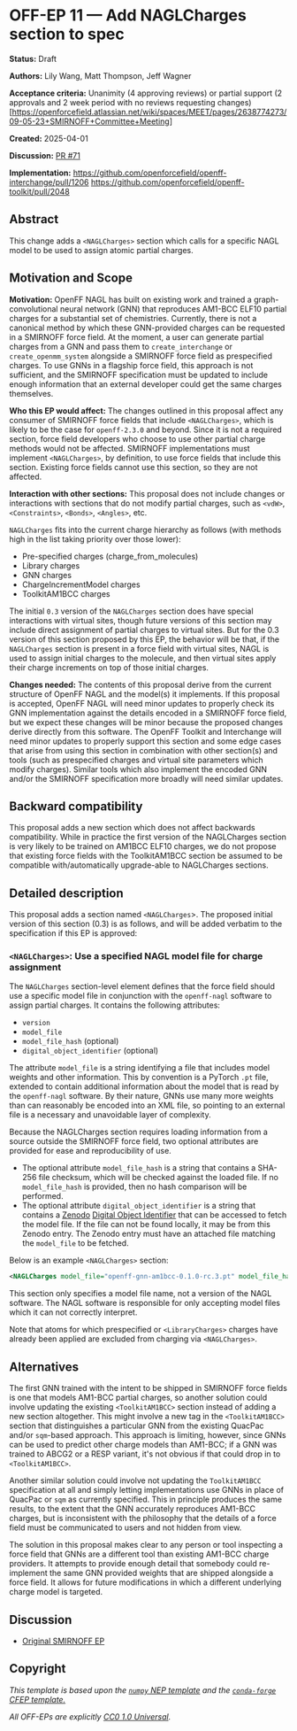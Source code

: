 # OFF-EP 11 — Add NAGLCharges section to spec

**Status:** Draft

**Authors:** Lily Wang, Matt Thompson, Jeff Wagner

**Acceptance criteria:** Unanimity (4 approving reviews) or partial support (2 approvals and 2 week period with no reviews requesting changes)[https://openforcefield.atlassian.net/wiki/spaces/MEET/pages/2638774273/09-05-23+SMIRNOFF+Committee+Meeting]

**Created:** 2025-04-01

**Discussion:** [PR #71](https://github.com/openforcefield/standards/pull/71)

**Implementation:** https://github.com/openforcefield/openff-interchange/pull/1206 https://github.com/openforcefield/openff-toolkit/pull/2048

## Abstract

This change adds a `<NAGLCharges>` section which calls for a specific NAGL model to be used to assign atomic partial charges.

## Motivation and Scope

**Motivation:** OpenFF NAGL has built on existing work and trained a graph-convolutional neural network (GNN) that reproduces AM1-BCC ELF10 partial charges for a substantial set of chemistries. Currently, there is not a canonical method by which these GNN-provided charges can be requested in a SMIRNOFF force field. At the moment, a user can generate partial charges from a GNN and pass them to `create_interchange` or `create_openmm_system` alongside a SMIRNOFF force field as prespecified charges. To use GNNs in a flagship force field, this approach is not sufficient, and the SMIRNOFF specification must be updated to include enough information that an external developer could get the same charges themselves. 

**Who this EP would affect:** The changes outlined in this proposal affect any consumer of SMIRNOFF force fields that include `<NAGLCharges>`, which is likely to be the case for `openff-2.3.0` and beyond. Since it is not a required section, force field developers who choose to use other partial charge methods would not be affected. SMIRNOFF implementations must implement `<NAGLCharges>`, by definition, to use force fields that include this section. Existing force fields cannot use this section, so they are not affected.

**Interaction with other sections:** This proposal does not include changes or interactions with sections that do not modify partial charges, such as `<vdW>`, `<Constraints>`, `<Bonds>`, `<Angles>`, etc.

`NAGLCharges` fits into the current charge hierarchy as follows (with methods high in the list taking priority over those lower):

- Pre-specified charges (charge_from_molecules)
- Library charges
- GNN charges
- ChargeIncrementModel charges
- ToolkitAM1BCC charges

The initial `0.3` version of the `NAGLCharges` section does have special interactions with virtual sites, though future versions of this section may include direct assignment of partial charges to virtual sites. But for the 0.3 version of this section proposed by this EP, the behavior will be that, if the `NAGLCharges` section is present in a force field with virtual sites, NAGL is used to assign initial charges to the molecule, and then virtual sites apply their charge increments on top of those initial charges. 

**Changes needed:** The contents of this proposal derive from the current structure of OpenFF NAGL and the model(s) it implements. If this proposal is accepted, OpenFF NAGL will need minor updates to properly check its GNN implementation against the details encoded in a SMIRNOFF force field, but we expect these changes will be minor because the proposed changes derive directly from this software. The OpenFF Toolkit and Interchange will need minor updates to properly support this section and some edge cases that arise from using this section in combination with other section(s) and tools (such as prespecified charges and virtual site parameters which modify charges). Similar tools which also implement the encoded GNN and/or the SMIRNOFF specification more broadly will need similar updates.

## Backward compatibility

This proposal adds a new section which does not affect backwards compatibility. While in practice the first version of the NAGLCharges section is very likely to be trained on AM1BCC ELF10 charges, we do not propose that existing force fields with the ToolkitAM1BCC section be assumed to be compatible with/automatically upgrade-able to NAGLCharges sections.

## Detailed description

This proposal adds a section named `<NAGLCharges`>. The proposed initial version of this section (0.3) is as follows, and will be added verbatim to the specification if this EP is approved:

### `<NAGLCharges>`: Use a specified NAGL model file for charge assignment

The `NAGLCharges` section-level element defines that the force field should use a specific model file in conjunction with the `openff-nagl` software to assign partial charges. It contains the following attributes:

- `version`
- `model_file`
- `model_file_hash` (optional)
- `digital_object_identifier` (optional)

The attribute `model_file` is a string identifying a file that includes model weights and other information. This by convention is a PyTorch `.pt` file, extended to contain additional information about the model that is read by the `openff-nagl` software. By their nature, GNNs use many more weights than can reasonably be encoded into an XML file, so pointing to an external file is a necessary and unavoidable layer of complexity.

 Because the NAGLCharges section requires loading information from a source outside the SMIRNOFF force field, two optional attributes are provided for ease and reproducibility of use. 
 - The optional attribute `model_file_hash` is a string that contains a SHA-256 file checksum, which will be checked against the loaded file.  If no `model_file_hash` is provided, then no hash comparison will be performed. 
 - The optional attribute `digital_object_identifier` is a string that contains a [Zenodo](https://zenodo.org/) [Digital Object Identifier](https://www.doi.org/) that can be accessed to fetch the model file. If the file can not be found locally, it may be from this Zenodo entry. The Zenodo entry must have an attached file matching the `model_file` to be fetched. 

Below is an example `<NAGLCharges>` section:

```xml
<NAGLCharges model_file="openff-gnn-am1bcc-0.1.0-rc.3.pt" model_file_hash="144ed56e46c5b3ad80157b342c8c0f8f7340e4d382a678e30dd300c811646bd0" digital_object_identifier="10.5072/zenodo.203601" version="0.3"></NAGLCharges>
```

This section only specifies a model file name, not a version of the NAGL software. The NAGL software is responsible for only accepting model files which it can not correctly interpret.

Note that atoms for which prespecified or `<LibraryCharges>` charges have already been applied are excluded from charging via `<NAGLCharges>`.


## Alternatives

The first GNN trained with the intent to be shipped in SMIRNOFF force fields is one that models AM1-BCC partial
charges, so another solution could involve updating the existing `<ToolkitAM1BCC>` section instead of adding a new
section altogether. This might involve a new tag in the `<ToolkitAM1BCC>` section that distinguishes a particular GNN
from the existing QuacPac and/or `sqm`-based approach. This approach is limiting, however, since GNNs can be used to
predict other charge models than AM1-BCC; if a GNN was trained to ABCG2 or a RESP variant, it's not obvious if that
could drop in to `<ToolkitAM1BCC>`.

Another similar solution could involve not updating the `ToolkitAM1BCC` specification at all and simply letting
implementations use GNNs in place of QuacPac or `sqm` as currently specified. This in principle produces the same
results, to the extent that the GNN accurately reproduces AM1-BCC charges, but is inconsistent with the philosophy that
the details of a force field must be communicated to users and not hidden from view.

The solution in this proposal makes clear to any person or tool inspecting a force field that GNNs are a different tool
than existing AM1-BCC charge providers. It attempts to provide enough detail that somebody could re-implement the same
GNN provided weights that are shipped alongside a force field. It allows for future modifications in which a different
underlying charge model is targeted.

## Discussion

- [Original SMIRNOFF EP](https://github.com/openforcefield/standards/pull/71)

## Copyright

*This template is based upon the [``numpy`` NEP template](
https://github.com/numpy/numpy/blob/master/doc/neps/nep-template.rst) and the
[``conda-forge`` CFEP template.](https://github.com/conda-forge/cfep/blob/master/cfep-00.md)*

*All OFF-EPs are explicitly [CC0 1.0 Universal](https://creativecommons.org/publicdomain/zero/1.0/).*
